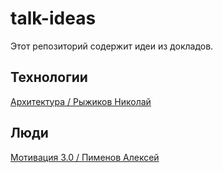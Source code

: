 # talk-ideas

Этот репозиторий содержит идеи из докладов.


## Технологии

[Архитектура / Рыжиков Николай](https://github.com/abtv/talk-ideas/blob/master/ideas/architecture_ryzhikov.md)


## Люди

[Мотивация 3.0 / Пименов Алексей](https://github.com/abtv/talk-ideas/blob/master/ideas/motivation_pimenov.md)
